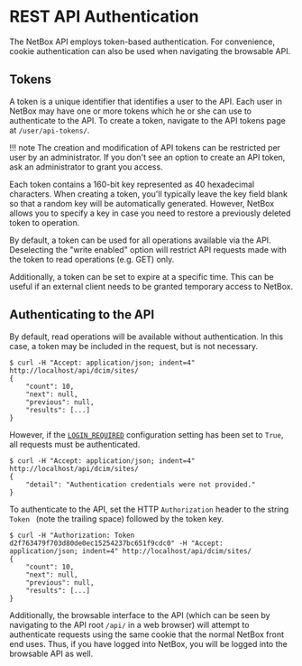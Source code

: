 # REST API Authentication

The NetBox API employs token-based authentication. For convenience, cookie authentication can also be used when navigating the browsable API.

## Tokens

A token is a unique identifier that identifies a user to the API. Each user in NetBox may have one or more tokens which he or she can use to authenticate to the API. To create a token, navigate to the API tokens page at `/user/api-tokens/`.

!!! note
    The creation and modification of API tokens can be restricted per user by an administrator. If you don't see an option to create an API token, ask an administrator to grant you access.

Each token contains a 160-bit key represented as 40 hexadecimal characters. When creating a token, you'll typically leave the key field blank so that a random key will be automatically generated. However, NetBox allows you to specify a key in case you need to restore a previously deleted token to operation.

By default, a token can be used for all operations available via the API. Deselecting the "write enabled" option will restrict API requests made with the token to read operations (e.g. GET) only.

Additionally, a token can be set to expire at a specific time. This can be useful if an external client needs to be granted temporary access to NetBox.

## Authenticating to the API

By default, read operations will be available without authentication. In this case, a token may be included in the request, but is not necessary.

```
$ curl -H "Accept: application/json; indent=4" http://localhost/api/dcim/sites/
{
    "count": 10,
    "next": null,
    "previous": null,
    "results": [...]
}
```

However, if the [`LOGIN_REQUIRED`](../../configuration/optional-settings/#login_required) configuration setting has been set to `True`, all requests must be authenticated.

```
$ curl -H "Accept: application/json; indent=4" http://localhost/api/dcim/sites/
{
    "detail": "Authentication credentials were not provided."
}
```

To authenticate to the API, set the HTTP `Authorization` header to the string `Token ` (note the trailing space) followed by the token key.

```
$ curl -H "Authorization: Token d2f763479f703d80de0ec15254237bc651f9cdc0" -H "Accept: application/json; indent=4" http://localhost/api/dcim/sites/
{
    "count": 10,
    "next": null,
    "previous": null,
    "results": [...]
}
```

Additionally, the browsable interface to the API (which can be seen by navigating to the API root `/api/` in a web browser) will attempt to authenticate requests using the same cookie that the normal NetBox front end uses. Thus, if you have logged into NetBox, you will be logged into the browsable API as well.
